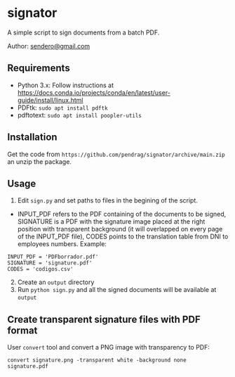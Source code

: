 # signator
A simple script to sign documents from a batch PDF.

Author: sendero@gmail.com

## Requirements

* Python 3.x: Follow instructions at https://docs.conda.io/projects/conda/en/latest/user-guide/install/linux.html
* PDFtk: `sudo apt install pdftk`
* pdftotext: `sudo apt install poopler-utils`

## Installation

Get the code from `https://github.com/pendrag/signator/archive/main.zip` an unzip the package.

## Usage

1. Edit `sign.py` and set paths to files in the begining of the script. 
  * INPUT_PDF refers to the PDF containing of the documents to be signed, SIGNATURE is a PDF with the signature image placed at the right position with transparent background (it will overlapped on every page of the INPUT_PDF file), CODES points to the translation table from DNI to employees numbers. Example:
```
INPUT_PDF = 'PDFborrador.pdf'
SIGNATURE = 'signature.pdf'
CODES = 'codigos.csv'
```
2. Create an `output` directory
3. Run `python sign.py` and all the signed documents will be available at `output`

## Create transparent signature files with PDF format

 User `convert` tool and convert a PNG image with transparency to PDF:
 
 `convert signature.png -transparent white -background none signature.pdf`
